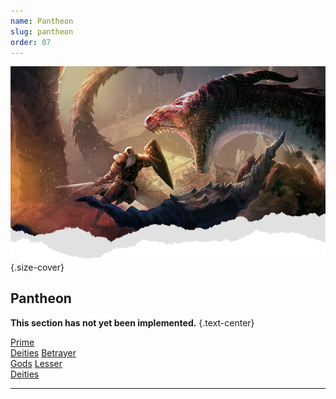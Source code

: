 ```yaml
---
name: Pantheon
slug: pantheon
order: 07
---
```

![Header](./assets/img/heading.png){.size-cover}
## Pantheon

**This section has not yet been implemented.** {.text-center}

<div class="menu-container">
    <a href="prime-deities">Prime<br/> Deities</a>
    <a href="betrayer-gods">Betrayer<br/> Gods</a>
    <a href="lesser-deities">Lesser<br/> Deities</a>
</div>
<hr/>